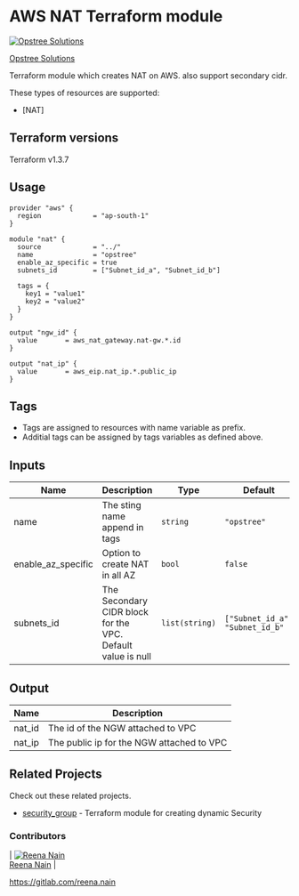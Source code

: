 AWS NAT Terraform module
=====================================

[![Opstree Solutions][opstree_avatar]][opstree_homepage]

[Opstree Solutions][opstree_homepage] 

  [opstree_homepage]: https://opstree.github.io/
  [opstree_avatar]: https://img.cloudposse.com/150x150/https://github.com/opstree.png

Terraform module which creates NAT on AWS.
also support secondary cidr.

These types of resources are supported:

* [NAT]

Terraform versions
------------------

Terraform v1.3.7

Usage
------

```hcl
provider "aws" {
  region             = "ap-south-1"
}

module "nat" {
  source             = "../"
  name               = "opstree"
  enable_az_specific = true
  subnets_id         = ["Subnet_id_a", "Subnet_id_b"]

  tags = {
    key1 = "value1"
    key2 = "value2"
  }  
}

```

```
output "ngw_id" {
  value       = aws_nat_gateway.nat-gw.*.id
}

output "nat_ip" {
  value       = aws_eip.nat_ip.*.public_ip
}

```
Tags
----
* Tags are assigned to resources with name variable as prefix.
* Additial tags can be assigned by tags variables as defined above.

Inputs
------
| Name | Description | Type | Default | Required |
|------|-------------|------|---------|:--------:|
| name | The sting name append in tags | `string` | `"opstree"` | yes |
| enable_az_specific | Option to create NAT in all AZ | `bool` | `false` | yes |
| subnets_id | The Secondary CIDR block for the VPC. Default value is null  | `list(string)` | `["Subnet_id_a", "Subnet_id_b" ]` | yes |

Output
------
| Name | Description |
|------|-------------|
| nat_id | The id of the NGW attached to VPC |
| nat_ip | The public ip for the NGW attached to VPC |

## Related Projects

Check out these related projects.

- [security_group](https://github.com/OT-CLOUD-KIT/terraform-aws-network-skeleton) - Terraform module for creating dynamic Security 


### Contributors
|  [![Reena Nain][Reena_avatar]][Reena_homepage]<br/>[Reena Nain][Reena_homepage] |


  [reena_homepage]: https://gitlab.com/reena.nain 
  [reena_avatar]: https://gitlab.com/uploads/-/system/user/avatar/9292330/avatar.png?width=400
   

https://gitlab.com/reena.nain      